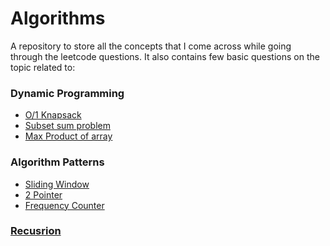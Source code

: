 # Algorithms
A  repository to store all the concepts that I come across while going through the leetcode questions.
It also contains few basic questions on the topic related to:

### Dynamic Programming
* [O/1 Knapsack](./Dynamic_Prog/knapsack.js)
* [Subset sum problem](./Dynamic_Prog/subSetProb.js)
* [Max Product of array](./Dynamic_Prog/subSetProb.js)
### Algorithm Patterns
* [Sliding Window](./Patterns/SlidingWindow_Pattern)
* [2 Pointer](./Patterns/Multiple_Pointer)
* [Frequency Counter](./Patterns/Frequency_Counter)

### [Recusrion](./Recursion)

